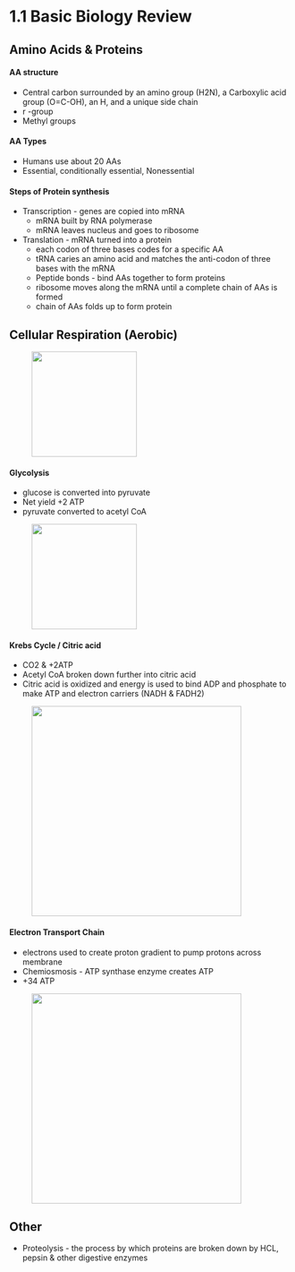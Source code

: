 # 1.1 Basic Biology Review

## Amino Acids & Proteins

#### AA structure&#x20;

* Central carbon surrounded by an amino group (H2N), a Carboxylic acid group (O=C-OH), an H, and a unique side chain&#x20;
* r -group
* Methyl groups&#x20;

#### AA Types&#x20;

* Humans use about 20 AAs&#x20;
* Essential, conditionally essential, Nonessential

#### Steps of Protein synthesis&#x20;

* Transcription - genes are copied into mRNA
  * mRNA built by RNA polymerase &#x20;
  * mRNA leaves nucleus and goes to ribosome&#x20;
* Translation - mRNA turned into a protein&#x20;
  * each codon of three bases codes for a specific AA
  * tRNA caries an amino acid and matches the anti-codon of three bases with the mRNA&#x20;
  * Peptide bonds - bind AAs together to form proteins&#x20;
  * ribosome moves along the mRNA until a complete chain of AAs is formed
  * chain of AAs folds up to form protein

## Cellular Respiration (Aerobic)

<figure><img src="https://d16qt3wv6xm098.cloudfront.net/-8wn3IA_QZyF4EvXAetmSC9sRPuE3fJs/_.png" alt="" width="188"><figcaption></figcaption></figure>

#### Glycolysis

* glucose is converted into pyruvate&#x20;
* Net yield +2 ATP&#x20;
* pyruvate converted to acetyl CoA&#x20;

<figure><img src="https://cdn.kastatic.org/ka-perseus-images/3ac5f05c70a76473139a0abb96318146af528f48.png" alt="" width="188"><figcaption></figcaption></figure>

#### Krebs Cycle / Citric acid&#x20;

* CO2 & +2ATP&#x20;
* Acetyl CoA broken down further into citric acid
* Citric acid is oxidized and energy is used to bind ADP and phosphate to make ATP and electron carriers (NADH & FADH2)

<figure><img src="https://cdn.kastatic.org/ka-perseus-images/c7052763740cb431d8e989fa55460816cc5a074c.png" alt="" width="375"><figcaption></figcaption></figure>

#### Electron Transport Chain&#x20;

* electrons used to create proton gradient to pump protons across membrane&#x20;
* Chemiosmosis - ATP synthase enzyme creates ATP&#x20;
* \+34 ATP&#x20;

<figure><img src="https://i.ytimg.com/vi/LsRQ5_EmxJA/maxresdefault.jpg" alt="" width="375"><figcaption></figcaption></figure>

## Other&#x20;

* Proteolysis - the process by which proteins are broken down by HCL, pepsin & other digestive enzymes&#x20;
